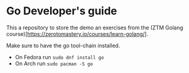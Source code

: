 # Go Developer's guide

This a repository to store the demo an exercises from the (ZTM Golang course)[https://zerotomastery.io/courses/learn-golang/].

Make sure to have the go tool-chain installed.
- On Fedora run `sudo dnf install go`
- On Arch run `sudo pacman -S go`
